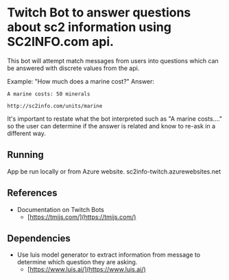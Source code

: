 # Twitch Bot to answer questions about sc2 information using SC2INFO.com api.

This bot will attempt match messages from users into questions which can be answered with discrete values from the api.

Example: "How much does a marine cost?"
Answer: 

```
A marine costs: 50 minerals

http://sc2info.com/units/marine
```

It's important to restate what the bot interpreted such as "A marine costs...." so the user can determine if the answer is related and know to re-ask in a different way.

## Running

App be run locally or from Azure website. sc2info-twitch.azurewebsites.net

## References

- Documentation on Twitch Bots
  - [https://tmijs.com/](https://tmijs.com/)

## Dependencies

- Use luis model generator to extract information from message to determine which question they are asking.
  - [https://www.luis.ai/](https://www.luis.ai/)

